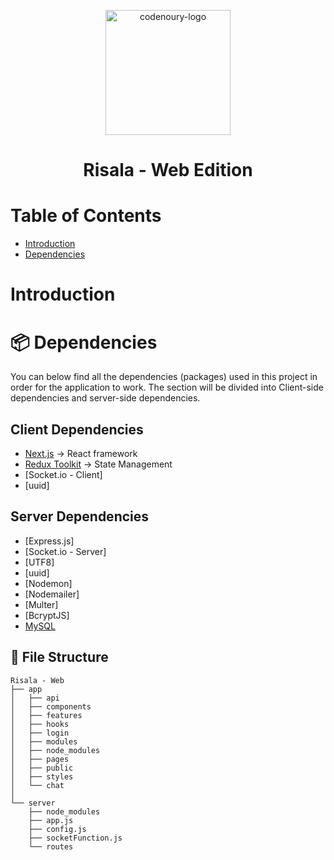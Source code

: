 <p align="center">
  <a href="https://www.gatsbyjs.com">
    <img alt="codenoury-logo" src="https://codenoury.se/assets/logo-long-yellow.svg" width="200" />
  </a>
</p>
<h1 align="center">
  Risala - Web Edition
</h1>

# Table of Contents
  - [Introduction](#introduction)
  - [Dependencies](#dependencies)

  
# Introduction
 
# 📦 Dependencies
You can below find all the dependencies (packages) used in this project in order for the application to work. The section will be divided into Client-side dependencies and server-side dependencies.
 
 ## Client Dependencies
 -  [Next.js](https://github.com/vercel/next.js/) -> React framework
 -  [Redux Toolkit](https://github.com/reduxjs/redux-toolkit) -> State Management
 -  [Socket.io - Client]
 -  [uuid]
 
 ## Server Dependencies
 - [Express.js]
 - [Socket.io - Server]
 - [UTF8]
 - [uuid]
 - [Nodemon]
 - [Nodemailer]
 - [Multer]
 - [BcryptJS]
 - [MySQL](https://github.com/mysqljs/mysql)
 
 ## 📁 File Structure
    Risala - Web
    ├── app
    │   ├── api
    │   ├── components
    │   ├── features
    │   ├── hooks
    │   ├── login
    │   ├── modules
    │   ├── node_modules
    │   ├── pages
    │   ├── public
    │   ├── styles
    │   └── chat
    │
    └── server
        ├── node_modules
        ├── app.js
        ├── config.js
        ├── socketFunction.js
        └── routes
              
